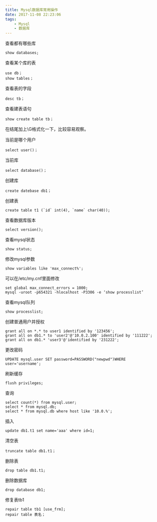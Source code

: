 ```yaml
---
title: Mysql数据库常用操作
date: 2017-11-08 22:23:06
tags:
	- Mysql
	- 数据库
---
```


查看都有哪些库
	
	show databases;

查看某个库的表
	
	use db； 
	show tables；

查看表的字段
	
	desc tb；

查看建表语句
	
	show create table tb；

在结尾加上\G格式化一下，比较容易观察。

<!-- more -->

当前是哪个用户
	
	select user()；

当前库

	select database()；

创建库
	
	create datebase db1；

创建表
	
	create table t1 (`id` int(4), `name` char(40));

查看数据库版本
	
	select version();

查看mysql状态
	
	show status;

修改mysql参数
	
	show variables like 'max_connect%';

可以在/etc/my.cnf里面修改

	set global max_connect_errors = 1000;
	mysql -uroot -p654321 -hlocalhost -P3306 -e ‘show processlist’

查看mysql队列
	
	show processlist;

创建普通用户并授权
	
	grant all on *.* to user1 identified by '123456';
	grant all on db1.* to 'user2'@'10.0.2.100' identified by '111222';
	grant all on db1.* 'user3'@'identified by '231222';

更改密码
	
	UPDATE mysql.user SET password=PASSWORD("newpwd")WHERE user='username';

刷新缓存

	flush privileges;


查询

	select count(*) from mysql.user;
	select * from mysql.db;
	select * from mysql.db where host like '10.0.%';

插入
	
	update db1.t1 set name='aaa' where id=1;

清空表
	
	truncate table db1.t1；

删除表
	
	drop table db1.t1;

删除数据库
	
	drop database db1;

修复表tb1
	
	repair table tb1 [use_frm];
	repair table 表名；
